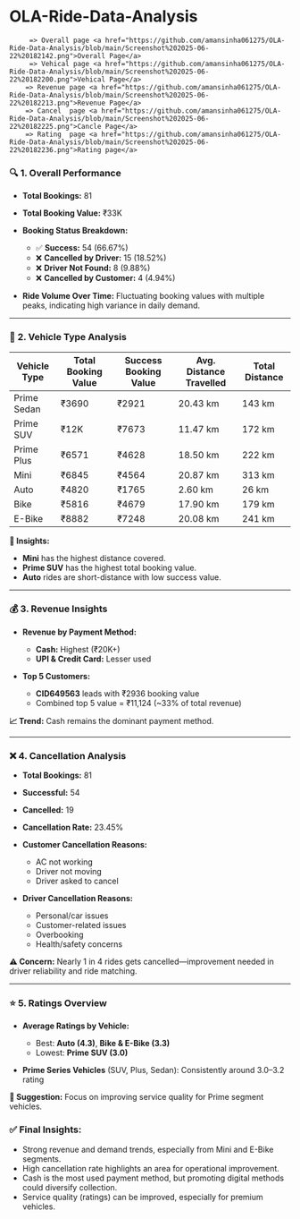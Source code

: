 # OLA-Ride-Data-Analysis
         => Overall page <a href="https://github.com/amansinha061275/OLA-Ride-Data-Analysis/blob/main/Screenshot%202025-06-22%20182142.png">Overall Page</a>
         => Vehical page <a href="https://github.com/amansinha061275/OLA-Ride-Data-Analysis/blob/main/Screenshot%202025-06-22%20182200.png">Vehical Page</a>
        => Revenue page <a href="https://github.com/amansinha061275/OLA-Ride-Data-Analysis/blob/main/Screenshot%202025-06-22%20182213.png">Revenue Page</a>
        => Cancel  page <a href="https://github.com/amansinha061275/OLA-Ride-Data-Analysis/blob/main/Screenshot%202025-06-22%20182225.png">Cancle Page</a>
        => Rating  page <a href="https://github.com/amansinha061275/OLA-Ride-Data-Analysis/blob/main/Screenshot%202025-06-22%20182236.png">Rating page</a>

### 🔍 **1. Overall Performance**

* **Total Bookings:** 81
* **Total Booking Value:** ₹33K
* **Booking Status Breakdown:**

  * ✅ **Success:** 54 (66.67%)
  * ❌ **Cancelled by Driver:** 15 (18.52%)
  * ❌ **Driver Not Found:** 8 (9.88%)
  * ❌ **Cancelled by Customer:** 4 (4.94%)
* **Ride Volume Over Time:** Fluctuating booking values with multiple peaks, indicating high variance in daily demand.

---

### 🚗 **2. Vehicle Type Analysis**

| Vehicle Type | Total Booking Value | Success Booking Value | Avg. Distance Travelled | Total Distance |
| ------------ | ------------------- | --------------------- | ----------------------- | -------------- |
| Prime Sedan  | ₹3690               | ₹2921                 | 20.43 km                | 143 km         |
| Prime SUV    | ₹12K                | ₹7673                 | 11.47 km                | 172 km         |
| Prime Plus   | ₹6571               | ₹4628                 | 18.50 km                | 222 km         |
| Mini         | ₹6845               | ₹4564                 | 20.87 km                | 313 km         |
| Auto         | ₹4820               | ₹1765                 | 2.60 km                 | 26 km          |
| Bike         | ₹5816               | ₹4679                 | 17.90 km                | 179 km         |
| E-Bike       | ₹8882               | ₹7248                 | 20.08 km                | 241 km         |

**🔹 Insights:**

* **Mini** has the highest distance covered.
* **Prime SUV** has the highest total booking value.
* **Auto** rides are short-distance with low success value.

---

### 💰 **3. Revenue Insights**

* **Revenue by Payment Method:**

  * **Cash:** Highest (₹20K+)
  * **UPI & Credit Card:** Lesser used
* **Top 5 Customers:**

  * **CID649563** leads with ₹2936 booking value
  * Combined top 5 value = ₹11,124 (\~33% of total revenue)

**📈 Trend:** Cash remains the dominant payment method.

---

### ❌ **4. Cancellation Analysis**

* **Total Bookings:** 81
* **Successful:** 54
* **Cancelled:** 19
* **Cancellation Rate:** 23.45%
* **Customer Cancellation Reasons:**

  * AC not working
  * Driver not moving
  * Driver asked to cancel
* **Driver Cancellation Reasons:**

  * Personal/car issues
  * Customer-related issues
  * Overbooking
  * Health/safety concerns

**⚠️ Concern:** Nearly 1 in 4 rides gets cancelled—improvement needed in driver reliability and ride matching.

---

### ⭐ **5. Ratings Overview**

* **Average Ratings by Vehicle:**

  * Best: **Auto (4.3)**, **Bike & E-Bike (3.3)**
  * Lowest: **Prime SUV (3.0)**
* **Prime Series Vehicles** (SUV, Plus, Sedan): Consistently around 3.0–3.2 rating

**📝 Suggestion:** Focus on improving service quality for Prime segment vehicles.


### ✅ **Final Insights:**

* Strong revenue and demand trends, especially from Mini and E-Bike segments.
* High cancellation rate highlights an area for operational improvement.
* Cash is the most used payment method, but promoting digital methods could diversify collection.
* Service quality (ratings) can be improved, especially for premium vehicles.

